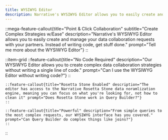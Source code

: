 ```yaml
---
title: WYSIWYG Editor
description: Narrative's WYSIWYG Editor allows you to easily create and manage your data collaboration requests with your partners.  Instead of writing code, get stuff done.
---
```


::mega-feature-callout{title="Point & Click Collaboration" subtitle="Create Complex Strategies w/Ease" description="Narrative's WYSIWYG Editor allows you to easily create and manage your data collaboration requests with your partners.  Instead of writing code, get stuff done." prompt="Tell me more about the WYSIWYG Editor"}
::

::item-grid
    ::feature-callout{title="No Code Required" description="Our WYSIWYG Editor allows you to create complex data collaboration strategies without writing a single line of code." prompt="Can I use the WYSIWYG Editor without writing code?"}
    ::

    ::feature-callout{title="Rosetta Stone Enabled" description="The editor has access to the Narrative Rosetta Stone data noramlization engine, meaning you can focus on what you're looking for, not how to clean it" prompt="Does Rosetta Stone work in Query Builder?"}
    ::

    ::feature-callout{title="Powerful" description="From simple queries to the most complex requests, our WYSIWYG interface has you covered." prompt="Can Query Builder do complex things like joins?"}
    ::
::
